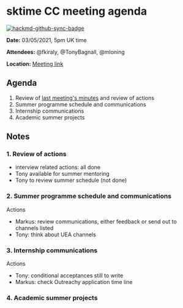 # sktime CC meeting agenda

[![hackmd-github-sync-badge](https://hackmd.io/y1OcL1QMQLiZjRwVB0t0RQ/badge)](https://hackmd.io/y1OcL1QMQLiZjRwVB0t0RQ)

**Date:** 
03/05/2021, 5pm UK time

**Attendees:** 
@fkiraly, @TonyBagnall, @mloning

**Location:** 
[Meeting link](https://teams.microsoft.com/dl/launcher/launcher.html?url=%2F_%23%2Fl%2Fmeetup-join%2F19%3Ameeting_NmEyMTM3ZDUtNjJjNi00MzBhLWFhOTgtYWQzYjVjMDg0MzMw%40thread.v2%2F0%3Fcontext%3D%257b%2522Tid%2522%253a%25221faf88fe-a998-4c5b-93c9-210a11d9a5c2%2522%252c%2522Oid%2522%253a%252223d931bf-479e-4e7b-a270-88a94a293f44%2522%257d%26anon%3Dtrue&type=meetup-join&deeplinkId=ad0714a4-04b3-445d-b723-c9eccd532b9d&directDl=true&msLaunch=true&enableMobilePage=true&suppressPrompt=true)

## Agenda
1. Review of [last meeting's minutes](https://github.com/sktime/community-council/tree/master/previous_meetings) and review of actions
1. Summer programme schedule and communications
1. Internship communications
1. Academic summer projects


## Notes

### 1. Review of actions
* interview related actions: all done
* Tony available for summer mentoring
* Tony to review summer schedule (not done)


### 2. Summer programme schedule and communications

Actions
* Markus: review communications, either feedback or send out to channels listed
* Tony: think about UEA channels


### 3. Internship communications

Actions
* Tony: conditional acceptances still to write
* Markus: check Outreachy application time line

### 4. Academic summer projects
